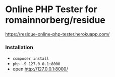 # Online PHP Tester for romainnorberg/residue

https://residue-online-php-tester.herokuapp.com/

### Installation

- `composer install`
- `php -S 127.0.0.1:8000`
- open http://127.0.0.1:8000/
